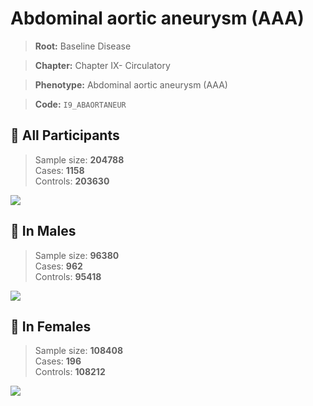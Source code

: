 # Abdominal aortic aneurysm (AAA)

> **Root:** Baseline Disease  

> **Chapter:** Chapter IX- Circulatory  

> **Phenotype:** Abdominal aortic aneurysm (AAA)  

> **Code:** `I9_ABAORTANEUR`

## 🧪 All Participants  
> Sample size: **204788**  
> Cases: **1158**  
> Controls: **203630**
<img src="/Disease/Figures/ALL/Incidence/I9_ABAORTANEUR.png"/>
<CsvTable src="/Disease/Data/ALL/Incidence/COX_I9_ABAORTANEUR.csv" label="🔍 View full results" />

## 👨 In Males  
> Sample size: **96380**  
> Cases: **962**  
> Controls: **95418**
<img src="/Disease/Figures/Male/Incidence/I9_ABAORTANEUR.png"/>
<CsvTable src="/Disease/Data/Male/Incidence/COX_I9_ABAORTANEUR.csv" label="🔍 View full results" />

## 👩 In Females  
> Sample size: **108408**  
> Cases: **196**  
> Controls: **108212**
<img src="/Disease/Figures/Female/Incidence/I9_ABAORTANEUR.png"/>
<CsvTable src="/Disease/Data/Female/Incidence/COX_I9_ABAORTANEUR.csv" label="🔍 View full results" />

